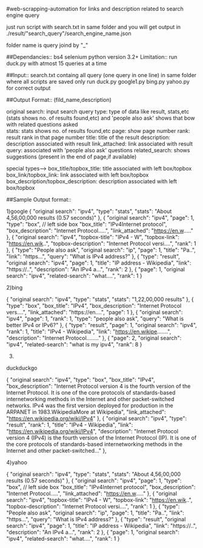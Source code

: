 #web-scrapping-automation
for links and description related to search engine query

just run script with search.txt in same folder and you will get output in
./result/"search_query"/search_engine_name.json

folder name is query joind by "_"

##Dependancies::
bs4
selenium
python version 3.2+
Limitation:: run duck.py with atmost 15 queries at a time

##Input::
search.txt containg all query (one query in one line)
in same folder where all scripts are saved
only run duck.py google1.py bing.py yahoo.py for correct output

##Output Format::         (fild_name,description)

original search: input search query
type: type of data like result, stats,etc (stats shows no. of results found,etc)
        and 'people also ask' shows that bow with related questions asked  
stats: stats shows no. of results found,etc
page: show page number
rank: result rank in that page number
title: title of the result
description: description associated with result
link_attached: link associated with result
query: associated with 'people also ask' questions
related_search: shows suggestions (present in the end of page,if available) 

special types-->
box_title/topbox_title: title associated with left box/topbox
box_link/topbox_link: link associated with left box/topbox
box_description/topbox_description: description associated with left box/topbox



##Sample Output format::

1)google
{
  "original search": "ipv4",
  "type": "stats",
  "stats": "About 4,56,00,000 results (0.57 seconds)"
 },
 {
  "original search": "ipv4",
  "page": 1,
  "type": "box", // left side box 
  "box_title": "IPv4Internet protocol",
  "box_description": "Internet Protocol.....",
  "link_attached": "https://en.w....."
 },
 {
  "original search": "ipv4",
  "topbox-title": "IPv4 - W",
  "topbox-link": "https://en.wik..",
  "topbox-description": "Internet Protocol versi....",
  "rank": 1
 },
 {
  "type": "People also ask",
  "original search": "ip",
  "page": 1,
  "title": "Pa..",
  "link": "https...",
  "query": "What is IPv4 address?"
 },
 {
  "type": "result",
  "original search": "ipv4",
  "page": 1,
  "title": "IP address - Wikipedia",
  "link": "https://..",
  "description": "An IPv4 a...",
  "rank": 2
 },
 {
  "page": 1,
  "original search": "ipv4",
  "related-search": "what....",
  "rank": 1
 }
 
 
 2)bing
 
 {
  "original search": "ipv4",
  "type": "stats",
  "stats": "1,22,00,000 results"
 },
 {
  "type": "box",
  "box_title": "IPv4",
  "box_description": "Internet Protocol vers....",
  "link_attached": "https://en....",
  "page": 1
 },
 {
  "original search": "ipv4",
  "page": 1,
  "rank": 1,
  "type": "people also ask",
  "query": "What is better IPv4 or IPv6?"
 },
 {
  "type": "result",
  "page": 1,
  "original search": "ipv4",
  "rank": 1,
  "title": "IPv4 - Wikipedia",
  "link": "https://en.wikipe.......",
  "description": "Internet Protocol........"
 },
 {
  "page": 2,
  "original search": "ipv4",
  "related-search": "what is my ipv4",
  "rank": 8
 }
 
 
 
 3)
 duckduckgo
 
 {
  "original search": "ipv4",
  "type": "box",
  "box_title": "IPv4",
  "box_description": "Internet Protocol version 4 is the fourth version of the Internet Protocol. It is one of the core protocols of standards-based internetworking methods in the Internet and other packet-switched networks. IPv4 was the first version deployed for production in the ARPANET in 1983.WikipediaMore at Wikipedia",
  "link_attached": "https://en.wikipedia.org/wiki/IPv4"
 },
 {
  "original search": "ipv4",
  "type": "result",
  "rank": 1,
  "title": "IPv4 - Wikipedia",
  "link": "https://en.wikipedia.org/wiki/IPv4",
  "description": "Internet Protocol version 4 (IPv4) is the fourth version of the Internet Protocol (IP). It is one of the core protocols of standards-based internetworking methods in the Internet and other packet-switched..."
 },
 
 
 4)yahoo
 
 {
  "original search": "ipv4",
  "type": "stats",
  "stats": "About 4,56,00,000 results (0.57 seconds)"
 },
 {
  "original search": "ipv4",
  "page": 1,
  "type": "box", // left side box 
  "box_title": "IPv4Internet protocol",
  "box_description": "Internet Protocol.....",
  "link_attached": "https://en.w....."
 },
 {
  "original search": "ipv4",
  "topbox-title": "IPv4 - W",
  "topbox-link": "https://en.wik..",
  "topbox-description": "Internet Protocol versi....",
  "rank": 1
 },
 {
  "type": "People also ask",
  "original search": "ip",
  "page": 1,
  "title": "Pa..",
  "link": "https...",
  "query": "What is IPv4 address?"
 },
 {
  "type": "result",
  "original search": "ipv4",
  "page": 1,
  "title": "IP address - Wikipedia",
  "link": "https://..",
  "description": "An IPv4 a...",
  "rank": 2
 },
 {
  "page": 1,
  "original search": "ipv4",
  "related-search": "what....",
  "rank": 1
 }
